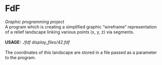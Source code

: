 # FdF

<i>Graphic programming project</i><br/>
A program which is creating a simplified graphic “wireframe” representation of a relief landscape linking various points
(x, y, z) via segments.
<br/>
<br/>
<b>USAGE:</b><i> ./fdf display_files/42.fdf</i>
<br/>
<br/>
The coordinates of this landscape are stored in a file passed as a parameter to the program.
